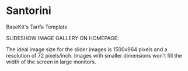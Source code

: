 Santorini
======

BaseKit's Tarifa Template

SLIDESHOW IMAGE GALLERY ON HOMEPAGE:

The ideal image size for the slider images is 1500x964 pixels and a resolution of 72 pixels/inch. 
Images with smaller dimensions won't fill the width of the screen in large monitors.
